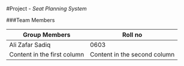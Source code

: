 #Project - *Seat Planning System*

###Team Members

Group Members | Roll no
------------ | -------------
Ali Zafar Sadiq | 0603
Content in the first column | Content in the second column
